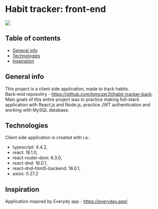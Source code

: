 # Habit tracker: front-end


![](https://user-images.githubusercontent.com/88483398/193057875-020ebda6-25eb-4e69-bfbe-e0d284039d83.png)

## Table of contents
<!--- * [Demo](#demo) -->
* [General info](#general-info)
* [Technologies](#technologies)
* [Inspiration](#inspiration)

<!--- ## Demo
Here is a working live demo: https://habit-tracker.networkmanager.pl/
Track your habits. Add new ones and improve old ones. -->

## General info
This project is a client side application, made to track habits.<br>
Back-end reposotiry - https://github.com/tomczer2t/habit-tracker-back. <br>
Main goals of this entire project was to practice making full-stack application with React.js and Node.js, practice JWT authentication and working with MySQL database.

## Technologies
Client side application is created with i.a.:
* typescript: 4.4.2,
* react: 18.1.0,
* react-router-dom: 6.3.0, 
* react-dnd: 16.0.1, 
* react-dnd-html5-backend: 16.0.1, 
* axios: 0.27.2

## Inspiration
Application inspired by Everydy app - https://everyday.app/
